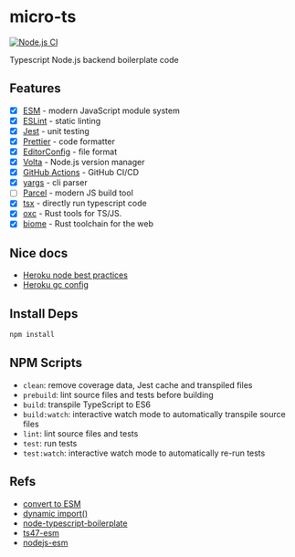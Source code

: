 # micro-ts

[![Node.js CI](https://github.com/Akagi201/micro-ts/actions/workflows/ci.yml/badge.svg)](https://github.com/Akagi201/micro-ts/actions/workflows/ci.yml)

Typescript Node.js backend boilerplate code

## Features

- [x] [ESM](https://developer.mozilla.org/en-US/docs/Web/JavaScript/Guide/Modules) - modern JavaScript module system
- [x] [ESLint](https://github.com/eslint/eslint) - static linting
- [x] [Jest](https://jestjs.io/) - unit testing
- [x] [Prettier](https://prettier.io/) - code formatter
- [x] [EditorConfig](https://editorconfig.org/) - file format
- [x] [Volta](https://volta.sh/) - Node.js version manager
- [x] [GitHub Actions](https://github.com/features/actions) - GitHub CI/CD
- [x] [yargs](https://github.com/yargs/yargs) - cli parser
- [ ] [Parcel](https://github.com/parcel-bundler/parcel) - modern JS build tool
- [x] [tsx](https://github.com/privatenumber/tsx)  - directly run typescript code
- [x] [oxc](https://github.com/oxc-project/oxc) - Rust tools for TS/JS.
- [x] [biome](https://github.com/biomejs/biome) - Rust toolchain for the web

## Nice docs

- [Heroku node best practices](https://devcenter.heroku.com/articles/node-best-practices)
- [Heroku gc config](https://github.com/damianmr/heroku-node-settings)

## Install Deps

```sh
npm install
```

## NPM Scripts

- `clean`: remove coverage data, Jest cache and transpiled files
- `prebuild`: lint source files and tests before building
- `build`: transpile TypeScript to ES6
- `build:watch`: interactive watch mode to automatically transpile source files
- `lint`: lint source files and tests
- `test`: run tests
- `test:watch`: interactive watch mode to automatically re-run tests

## Refs

- [convert to ESM](https://gist.github.com/sindresorhus/a39789f98801d908bbc7ff3ecc99d99c)
- [dynamic import()](https://v8.dev/features/dynamic-import)
- [node-typescript-boilerplate](https://github.com/jsynowiec/node-typescript-boilerplate)
- [ts47-esm](https://devblogs.microsoft.com/typescript/announcing-typescript-4-7/#esm-nodejs)
- [nodejs-esm](https://nodejs.org/docs/latest-v16.x/api/esm.html)
